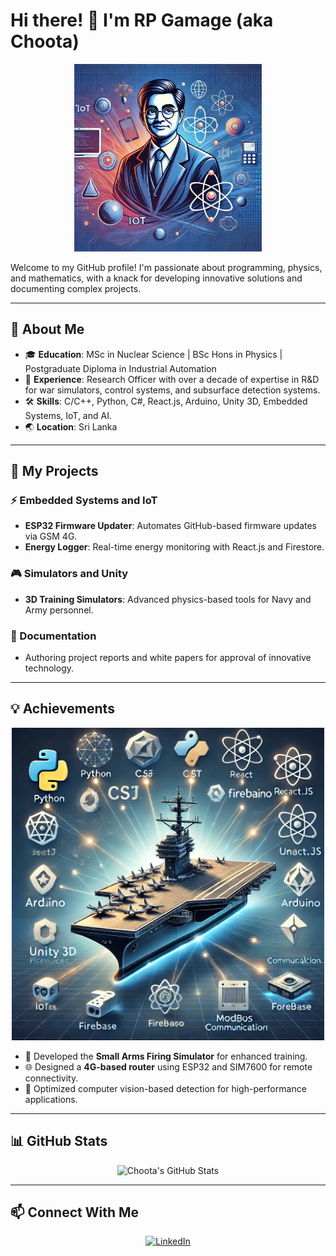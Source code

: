 # Hi there! 👋 I'm RP Gamage (aka Choota)

<p align="center">
  <img src="./profile-image.webp" alt="Choota's Illustration" width="300">
</p>

Welcome to my GitHub profile! I'm passionate about programming, physics, and mathematics, with a knack for developing innovative solutions and documenting complex projects.

---

## 🌟 About Me

- 🎓 **Education**: MSc in Nuclear Science | BSc Hons in Physics | Postgraduate Diploma in Industrial Automation  
- 💼 **Experience**: Research Officer with over a decade of expertise in R&D for war simulators, control systems, and subsurface detection systems.  
- 🛠 **Skills**: C/C++, Python, C#, React.js, Arduino, Unity 3D, Embedded Systems, IoT, and AI.  
- 🌏 **Location**: Sri Lanka  

---

## 🚀 My Projects

### ⚡ Embedded Systems and IoT
- **ESP32 Firmware Updater**: Automates GitHub-based firmware updates via GSM 4G.  
- **Energy Logger**: Real-time energy monitoring with React.js and Firestore.

### 🎮 Simulators and Unity
- **3D Training Simulators**: Advanced physics-based tools for Navy and Army personnel.

### 📜 Documentation
- Authoring project reports and white papers for approval of innovative technology.

---

## 💡 Achievements

<p align="center">
  <img src="./Achievements-image2.webp" alt="Achievement Image" width="500">
</p>

- 🔧 Developed the **Small Arms Firing Simulator** for enhanced training.  
- 🌐 Designed a **4G-based router** using ESP32 and SIM7600 for remote connectivity.  
- 🎯 Optimized computer vision-based detection for high-performance applications.

---

## 📊 GitHub Stats

<p align="center">
  <img src="https://github-readme-stats.vercel.app/api?username=your-username&show_icons=true&theme=radical" alt="Choota's GitHub Stats">
</p>

---

## 📫 Connect With Me

<p align="center">
  <a href="https://www.linkedin.com/in/rpgamage" target="_blank">
    <img src="https://cdn1.iconfinder.com/data/icons/logotypes/32/circle-linkedin-512.png" alt="LinkedIn" width="50">
  </a>
</p>
